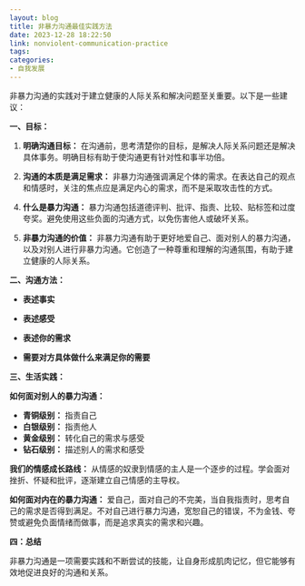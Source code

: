 ```yaml
---
layout: blog
title: 非暴力沟通最佳实践方法
date: 2023-12-28 18:22:50
link: nonviolent-communication-practice
tags:
categories:
- 自我发展
---
```

非暴力沟通的实践对于建立健康的人际关系和解决问题至关重要。以下是一些建议：

**一、目标：**


1. **明确沟通目标：** 
在沟通前，思考清楚你的目标，是解决人际关系问题还是解决具体事务。明确目标有助于使沟通更有针对性和事半功倍。

2. **沟通的本质是满足需求：** 非暴力沟通强调满足个体的需求。在表达自己的观点和情感时，关注的焦点应是满足内心的需求，而不是采取攻击性的方式。
<!--more-->
4. **什么是暴力沟通：**
暴力沟通包括道德评判、批评、指责、比较、贴标签和过度夸奖。避免使用这些负面的沟通方式，以免伤害他人或破坏关系。

4. **非暴力沟通的价值：** 
非暴力沟通有助于更好地爱自己、面对别人的暴力沟通，以及对别人进行非暴力沟通。它创造了一种尊重和理解的沟通氛围，有助于建立健康的人际关系。

**二、沟通方法：**

- **表述事实**


- **表述感受**


- **表述你的需求**


- **需要对方具体做什么来满足你的需要**

**三、生活实践：**


**如何面对别人的暴力沟通：**
- **青铜级别：** 指责自己
- **白银级别：** 指责他人
- **黄金级别：** 转化自己的需求与感受
- **钻石级别：** 描述别人的需求和感受

**我们的情感成长路线：**
从情感的奴隶到情感的主人是一个逐步的过程。学会面对挫折、怀疑和批评，逐渐建立自己情感的主导权。

**如何面对内在的暴力沟通：**
爱自己，面对自己的不完美，当自我指责时，思考自己的需求是否得到满足。不对自己进行暴力沟通，宽恕自己的错误，不为金钱、夸赞或避免负面情绪而做事，而是追求真实的需求和兴趣。


**四：总结**


非暴力沟通是一项需要实践和不断尝试的技能，让自身形成肌肉记忆，但它能够有效地促进良好的沟通和关系。